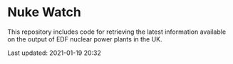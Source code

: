# Nuke Watch

This repository includes code for retrieving the latest information available on the output of EDF nuclear power plants in the UK.

Last updated: 2021-01-19 20:32